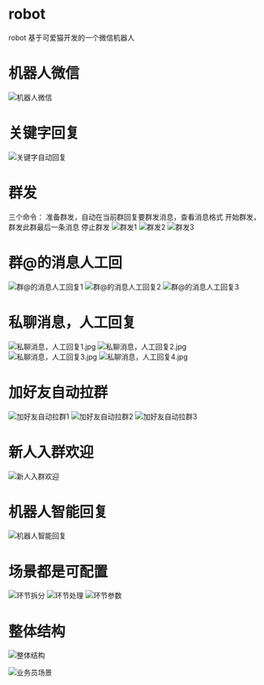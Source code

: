 #  robot
robot
基于可爱猫开发的一个微信机器人

# 机器人微信
![机器人微信](/ext/机器人微信.jpg)

# 关键字回复
![关键字自动回复](/ext/关键字自动回复.jpg)

# 群发
三个命令：
准备群发，自动在当前群回复要群发消息，查看消息格式
开始群发，群发此群最后一条消息
停止群发
![群发1](/ext/群发1.jpg)
![群发2](/ext/群发2.jpg)
![群发3](/ext/群发3.jpg)

# 群@的消息人工回
![群@的消息人工回复1](/ext/群@的消息人工回复1.jpg)
![群@的消息人工回复2](/ext/群@的消息人工回复2.jpg)
![群@的消息人工回复3](/ext/群@的消息人工回复3.jpg)

# 私聊消息，人工回复
![私聊消息，人工回复1.jpg](/ext/私聊消息，人工回复1.jpg)
![私聊消息，人工回复2.jpg](/ext/私聊消息，人工回复2.jpg)
![私聊消息，人工回复3.jpg](/ext/私聊消息，人工回复3.jpg)
![私聊消息，人工回复4.jpg](/ext/私聊消息，人工回复4.jpg)

# 加好友自动拉群
![加好友自动拉群1](/ext/加好友自动拉群1.png)
![加好友自动拉群2](/ext/加好友自动拉群2.png)
![加好友自动拉群3](/ext/加好友自动拉群3.jpg)

# 新人入群欢迎
![新人入群欢迎](/ext/新人入群欢迎.jpg)

# 机器人智能回复
![机器人智能回复](/ext/指定群机器人智能回复.jpg)


# 场景都是可配置
![环节拆分](/ext/配置.png)
![环节处理](/ext/环节处理.png)
![环节参数](/ext/参数.png)

# 整体结构
![整体结构](/ext/整体结构.png)

![业务员场景](/ext/业务员场景.png)






